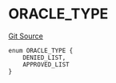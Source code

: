 # ORACLE_TYPE
[Git Source](https://github.com/thrackle-io/tron/blob/c8d7d0c68b3a2cdcb9e6e4cb41159f2dda90a8b6/src/protocol/economic/ruleProcessor/RuleCodeData.sol)


```solidity
enum ORACLE_TYPE {
    DENIED_LIST,
    APPROVED_LIST
}
```

